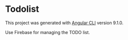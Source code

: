# Todolist

This project was generated with [Angular CLI](https://github.com/angular/angular-cli) version 9.1.0.

Use Firebase for managing the TODO list.
